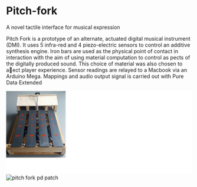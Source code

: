 # Pitch-fork
A novel tactile interface for musical expression

Pitch Fork is a prototype of an alternate, actuated digital musical instrument (DMI). It uses 5 infra-red and 4 piezo-electric sensors to control an additive synthesis engine. Iron bars are used as the physical point of contact in interaction with the aim of using material computation to control as pects of the digitally produced sound. This choice of material was also chosen to aect player experience. Sensor readings are relayed to a Macbook via an Arduino Mega. Mappings and audio output signal is carried out with Pure Data Extended

![pitch fork interface](pitchForkInterface.png)
![pitch fork pd patch](pdPatch)
